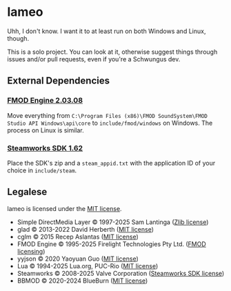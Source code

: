 # lameo

Uhh, I don't know. I want it to at least run on both Windows and Linux, though.

This is a solo project. You can look at it, otherwise suggest things through
issues and/or pull requests, even if you're a Schwungus dev.

## External Dependencies

### [FMOD Engine 2.03.08](https://www.fmod.com/download#fmodengine)

Move everything from `C:\Program Files (x86)\FMOD SoundSystem\FMOD Studio API Windows\api\core`
to `include/fmod/windows` on Windows. The process on Linux is similar.

### [Steamworks SDK 1.62](https://partner.steamgames.com/dashboard)

Place the SDK's zip and a `steam_appid.txt` with the application ID of your
choice in `include/steam`.

## Legalese

lameo is licensed under the [MIT license](https://github.com/Schwungus/lameo/blob/main/LICENSE).

-   Simple DirectMedia Layer © 1997-2025 Sam Lantinga ([Zlib license](https://github.com/libsdl-org/SDL/blob/main/LICENSE.txt))
-   glad © 2013-2022 David Herberth ([MIT license](https://github.com/Dav1dde/glad/blob/glad2/LICENSE))
-   cglm © 2015 Recep Aslantas ([MIT license](https://github.com/recp/cglm/blob/master/LICENSE))
-   FMOD Engine © 1995-2025 Firelight Technologies Pty Ltd. ([FMOD licensing](https://fmod.com/licensing))
-   yyjson © 2020 Yaoyuan Guo ([MIT license](https://github.com/ibireme/yyjson/blob/master/LICENSE))
-   Lua © 1994-2025 Lua.org, PUC-Rio ([MIT license](https://www.lua.org/license.html))
-   Steamworks © 2008-2025 Valve Corporation ([Steamworks SDK license](https://partner.steamgames.com/documentation/sdk_access_agreement))
-   BBMOD © 2020-2024 BlueBurn ([MIT license](https://github.com/blueburncz/BBMOD/blob/bbmod3/LICENSE))
